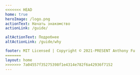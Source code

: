 ```yaml
---
<<<<<<< HEAD
home: true
heroImage: /logo.png
actionText: Начать знакомство
actionLink: /guide/

altActionText: Подробнее
altActionLink: /guide/why

footer: MIT Licensed | Copyright © 2021-PRESENT Anthony Fu
=======
layout: home
>>>>>>> 7a04557f35275398f1e4314e782f6a42936f7152
---
```


<LandingPage />
